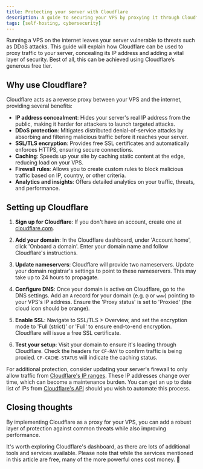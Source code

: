 ```yaml
---
title: Protecting your server with Cloudflare
description: A guide to securing your VPS by proxying it through Cloudflare for DDoS protection, SSL, and performance benefits.
tags: [self-hosting, cybersecurity]
---
```


Running a VPS on the internet leaves your server vulnerable to threats such as DDoS attacks. This guide will explain how Cloudflare can be used to proxy traffic to your server, concealing its IP address and adding a vital layer of security. Best of all, this can be achieved using Cloudflare’s generous free tier.

## Why use Cloudflare?

Cloudflare acts as a reverse proxy between your VPS and the internet, providing several benefits:

- **IP address concealment**: Hides your server's real IP address from the public, making it harder for attackers to launch targeted attacks.
- **DDoS protection**: Mitigates distributed denial-of-service attacks by absorbing and filtering malicious traffic before it reaches your server.
- **SSL/TLS encryption**: Provides free SSL certificates and automatically enforces HTTPS, ensuring secure connections.
- **Caching**: Speeds up your site by caching static content at the edge, reducing load on your VPS.
- **Firewall rules**: Allows you to create custom rules to block malicious traffic based on IP, country, or other criteria.
- **Analytics and insights**: Offers detailed analytics on your traffic, threats, and performance.

## Setting up Cloudflare

1. **Sign up for Cloudflare**: If you don't have an account, create one at [cloudflare.com](https://cloudflare.com/?ref=inkyvoxel.com).

2. **Add your domain**: In the Cloudflare dashboard, under 'Account home', click 'Onboard a domain'. Enter your domain name and follow Cloudflare's instructions.

3. **Update nameservers**: Cloudflare will provide two nameservers. Update your domain registrar's settings to point to these nameservers. This may take up to 24 hours to propagate.

4. **Configure DNS**: Once your domain is active on Cloudflare, go to the DNS settings. Add an `A` record for your domain (e.g. `@` or `www`) pointing to your VPS's IP address. Ensure the 'Proxy status' is set to 'Proxied' (the cloud icon should be orange).

5. **Enable SSL**: Navigate to SSL/TLS > Overview, and set the encryption mode to 'Full (strict)' or 'Full' to ensure end-to-end encryption. Cloudflare will issue a free SSL certificate.

6. **Test your setup**: Visit your domain to ensure it's loading through Cloudflare. Check the headers for `CF-RAY` to confirm traffic is being proxied. `CF-CACHE-STATUS` will indicate the caching status.

For additional protection, consider updating your server's firewall to only allow traffic from [Cloudflare's IP ranges](https://www.cloudflare.com/en-gb/ips/?ref=inkyvoxel.com). These IP addresses change over time, which can become a maintenance burden. You can get an up to date list of IPs from [Cloudflare's API](https://developers.cloudflare.com/api/resources/ips/?ref=inkyvoxel.com) should you wish to automate this process.

## Closing thoughts

By implementing Cloudflare as a proxy for your VPS, you can add a robust layer of protection against common threats while also improving performance.

It's worth exploring Cloudflare's dashboard, as there are lots of additional tools and services available. Please note that while the services mentioned in this article are free, many of the more powerful ones cost money. 💸
